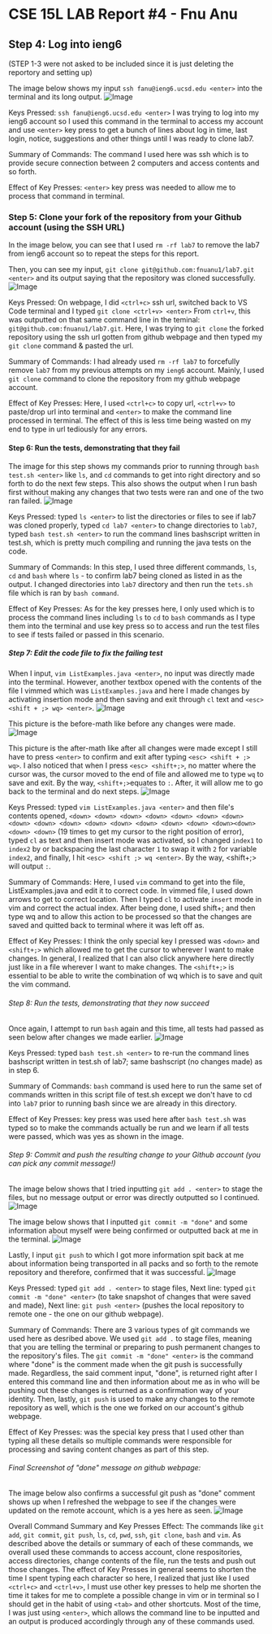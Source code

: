 # CSE 15L LAB Report #4 - Fnu Anu
## Step 4: Log into ieng6 
(STEP 1-3 were not asked to be included since it is just deleting the reportory and setting up)

The image below shows my input `ssh fanu@ieng6.ucsd.edu <enter>` into the terminal and its long output.
![Image](LoggingIn.png)


Keys Pressed: `ssh fanu@ieng6.ucsd.edu <enter>` I was trying to log into my ieng6 account so I used this command in the terminal to access my account and use `<enter>` key press to get a bunch of lines about log in time, last login, notice, suggestions and other things until I was ready to clone lab7.

Summary of Commands: The command I used here was ssh which is to provide secure connection between 2 computers and access contents and so forth.

Effect of Key Presses: `<enter>` key press was needed to allow me to process that command in terminal.

### Step 5: Clone your fork of the repository from your Github account (using the SSH URL)

In the image below, you can see that I used `rm -rf lab7` to remove the lab7 from ieng6 account so to repeat the steps for this report. 

Then, you can see my input, `git clone git@github.com:fnuanu1/lab7.git <enter>` and its output saying that the repository was cloned successfully.
![Image](removeClone.png)


Keys Pressed: On webpage, I did `<ctrl+c>` ssh url, switched back to VS Code terminal and I typed `git clone <ctrl+v> <enter>` From `ctrl+v`, this was outputted on that same command line in the teminal: `git@github.com:fnuanu1/lab7.git`. Here, I was trying to `git clone` the forked repository using the ssh url gotten from github webpage and then typed my `git clone` command & pasted the url.

Summary of Commands: I had already used `rm -rf lab7` to forcefully remove `lab7` from my previous attempts on my `ieng6` account. Mainly, I used `git clone` command to clone the repository from my github webpage account.

Effect of Key Presses: Here, I used `<ctrl+c>` to copy url, `<ctrl+v>` to paste/drop url into terminal and `<enter>` to make the command line processed in terminal. The effect of this is less time being wasted on my end to type in url tediously for any errors.

#### Step 6: Run the tests, demonstrating that they fail

The image for this step shows my commands prior to running through `bash test.sh <enter>` like `ls`, and `cd` commands to get into right directory and so forth to do the next few steps. This also shows the output when I run bash first without making any changes that two tests were ran and one of the two ran failed.
![Image](bash1.png)


Keys Pressed: typed `ls <enter>` to list the directories or files to see if lab7 was cloned properly, typed `cd lab7 <enter>` to change directories to `lab7`, typed `bash test.sh <enter>` to run the command lines bashscript written in test.sh, which is pretty much compiling and running the java tests on the code.

Summary of Commands: In this step, I used three different commands, `ls`, `cd` and `bash` where `ls` - to confirm lab7 being cloned as listed in as the output. I changed directories into `lab7` directory and then run the `tets.sh` file which is ran by `bash command`.

Effect of Key Presses: As for the key presses here, I only used <enter> which is to process the command lines including `ls` to `cd` to `bash` commands as I type them into the terminal and use <enter> key press so to access and run the test files to see if tests failed or passed in this scenario.

##### Step 7: Edit the code file to fix the failing test

When I input, `vim ListExamples.java <enter>`, no input was directly made into the terminal. However, another textbox opened with the contents of the file I vimmed which was `ListExamples.java` and here I made changes by activating insertion mode and then saving and exit through `cl` text and `<esc> <shift + ;> wq> <enter>`.
![Image](vim.png)


This picture is the before-math like before any changes were made.
![Image](vimFile.png)


This picture is the after-math like after all changes were made except I still have to press `<enter>` to confirm and exit after typing `<esc> <shift + ;> wq>`. I also noticed that when I press `<esc> <shift+;>`, no matter where the cursor was, the cursor moved to the end of file and allowed me to type `wq` to save and exit. By the way, `<shift+;>`equates to `:`. After, it will allow me to go back to the terminal and do next steps.
![Image](after1.png)


Keys Pressed: typed `vim ListExamples.java <enter>` and then file's contents opened, `<down> <down> <down> <down> <down> <down> <down> <down> <down> <down> <down> <down> <down> <down> <down> <down><down> <down> <down>` (19 times to get my cursor to the right position of error), typed `cl` as text and then insert mode was activated, so I changed `index1` to `index2` by <delete> or backspacing the last character `1` to swap it with `2` for variable `index2`, and finally, I hit `<esc> <shift ;> wq <enter>`. By the way, <shift+;> will output `:`.

Summary of Commands: Here, I used `vim` command to get into the file, ListExamples.java and edit it to correct code. In vimmed file, I used down arrows to get to correct location. Then I typed `cl` to activate `insert` mode in vim and correct the actual index. After being done, I used shift+; and then type wq and <enter> to allow this action to be processed so that the changes are saved and quitted back to terminal where it was left off as.

Effect of Key Presses: I think the only special key I pressed was `<down>` and `<shift+;>` which allowed me to get the cursor to wherever I want to make changes. In general, I realized that I can also click anywhere here directly just like in a file wherever I want to make changes. The `<shift+;>` is essential to be able to write the combination of wq which is to save and quit the vim command.

###### Step 8: Run the tests, demonstrating that they now succeed

Once again, I attempt to run `bash` again and this time, all tests had passed as seen below after changes we made earlier.
![Image](bash2.png)


Keys Pressed: typed `bash test.sh <enter>` to re-run the command lines bashscript written in test.sh of lab7; same bashscript (no changes made) as in step 6.

Summary of Commands: `bash` command is used here to run the same set of commands written in this script file of test.sh except we don't have to cd into `lab7` prior to running bash since we are already in this directory.

Effect of Key Presses: <enter> key press was used here after `bash test.sh` was typed so to make the commands actually be run and we learn if all tests were passed, which was yes as shown in the image.

###### Step 9: Commit and push the resulting change to your Github account (you can pick any commit message!)

The image below shows that I tried inputting `git add . <enter>` to stage the files, but no message output or error was directly outputted so I continued.
![Image](gitadd.png)


The image below shows that I inputted `git commit -m "done"` and some information about myself were being confirmed or outputted back at me in the terminal.
![Image](gitcommit.png)


Lastly, I input `git push` to which I got more information spit back at me about information being transported in all packs and so forth to the remote repository and therefore, confirmed that it was successful.
![Image](gitpush.png)


Keys Pressed: typed `git add . <enter>` to stage files, Next line: typed `git commit -m "done" <enter>` (to take snapshot of changes that were saved and made), Next line: `git push <enter>` (pushes the local repository to remote one - the one on our github webpage).

Summary of Commands: There are 3 various types of git commands we used here as desribed above. We used `git add .` to stage files, meaning that you are telling the terminal or preparing to push permanent changes to the repository's files. The `git commit -m "done" <enter>` is the command where "done" is the comment made when the git push is successfully made. Regardless, the said comment input, "done", is returned right after I entered this command line and then information about me as in who will be pushing out these changes is returned as a confirmation way of your identity. Then, lastly, `git push` is used to make any changes to the remote repository as well, which is the one we forked on our account's github webpage.

Effect of Key Presses: <enter> was the special key press that I used other than typing all these details so multiple commands were responsible for processing and saving content changes as part of this step.

###### Final Screenshot of "done" message on github webpage:

The image below also confirms a successful git push as "done" comment shows up when I refreshed the webpage to see if the changes were updated on the remote account, which is a yes here as seen.
![Image](final.png)


Overall Command Summary and Key Presses Effect: The commands like `git add`, `git commit`, `git push`, `ls`, `cd`, `pwd`, `ssh`, `git clone`, `bash` and `vim`. As described above the details or summary of each of these commands, we overall used these commands to access account, clone respositories, access directories, change contents of the file, run the tests and push out those changes. The effect of Key Presses in general seems to shorten the time I spent typing each character so here, I realized that just like I used `<ctrl+c>` and `<ctrl+v>`, I must use other key presses to help me shorten the time it takes for me to complete a possible change in vim or in terminal so I should get in the habit of using `<tab>` and other shortcuts. Most of the time, I was just using `<enter>`, which allows the command line to be inputted and an output is produced accordingly through any of these commands used.
